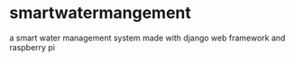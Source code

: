 # smartwatermangement
a smart water management  system made with django web framework and raspberry pi
